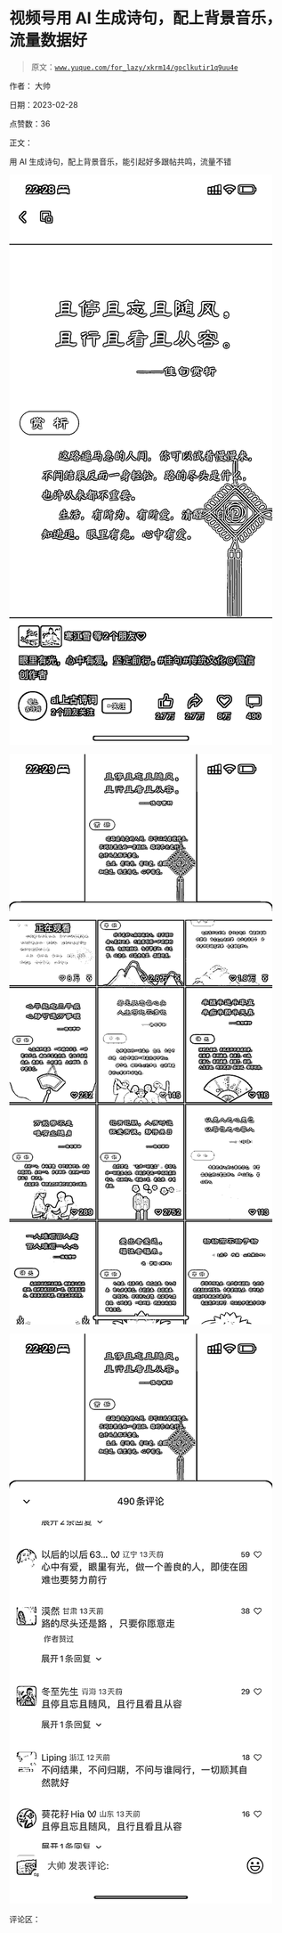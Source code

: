 # 视频号用 AI 生成诗句，配上背景音乐，流量数据好

> 原文：[`www.yuque.com/for_lazy/xkrm14/goclkutir1q9uu4e`](https://www.yuque.com/for_lazy/xkrm14/goclkutir1q9uu4e)



作者： 大帅 

日期：2023-02-28 

点赞数：36 

正文： 

用 AI 生成诗句，配上背景音乐，能引起好多跟帖共鸣，流量不错 

![](img/58ee151b35dfec72d69c375bebc11054.png)  

![](img/3953ffa731376d45d2135c489da06d76.png)  

![](img/9d6fd95c0381a251db34fd3f302918f9.png)  

评论区： 

